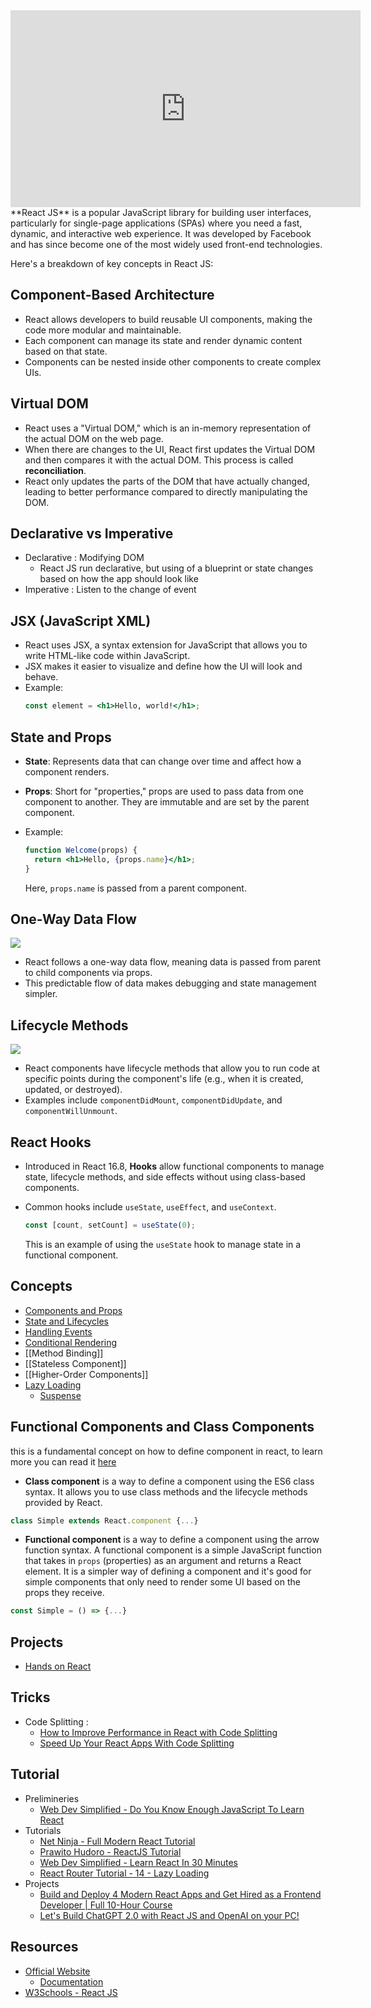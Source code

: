 <iframe width="560" height="315" src="https://www.youtube.com/embed/Tn6-PIqc4UM" title="YouTube video player" frameborder="0" allow="accelerometer; autoplay; clipboard-write; encrypted-media; gyroscope; picture-in-picture; web-share" allowfullscreen></iframe>
**React JS** is a popular JavaScript library for building user interfaces, particularly for single-page applications (SPAs) where you need a fast, dynamic, and interactive web experience. It was developed by Facebook and has since become one of the most widely used front-end technologies.

Here's a breakdown of key concepts in React JS:

## **Component-Based Architecture**
- React allows developers to build reusable UI components, making the code more modular and maintainable.
- Each component can manage its state and render dynamic content based on that state.
- Components can be nested inside other components to create complex UIs.

## **Virtual DOM**
- React uses a "Virtual DOM," which is an in-memory representation of the actual DOM on the web page.
- When there are changes to the UI, React first updates the Virtual DOM and then compares it with the actual DOM. This process is called **reconciliation**.
- React only updates the parts of the DOM that have actually changed, leading to better performance compared to directly manipulating the DOM.

## Declarative vs Imperative
- Declarative : Modifying DOM
	- React JS run declarative, but using of a blueprint or state changes based on how the app should look like
- Imperative : Listen to the change of event

## **JSX (JavaScript XML)**
- React uses JSX, a syntax extension for JavaScript that allows you to write HTML-like code within JavaScript.
- JSX makes it easier to visualize and define how the UI will look and behave.
- Example:
    ```jsx
    const element = <h1>Hello, world!</h1>;
    ```

## **State and Props**
- **State**: Represents data that can change over time and affect how a component renders.
- **Props**: Short for "properties," props are used to pass data from one component to another. They are immutable and are set by the parent component.

- Example:
    ```jsx
    function Welcome(props) {
      return <h1>Hello, {props.name}</h1>;
    }
    ```
    
    Here, `props.name` is passed from a parent component.

## **One-Way Data Flow**
![](https://kinsta.com/wp-content/uploads/2021/11/react-one-way-data-flow.jpg)

- React follows a one-way data flow, meaning data is passed from parent to child components via props.
- This predictable flow of data makes debugging and state management simpler.

## **Lifecycle Methods**
![](https://projects.wojtekmaj.pl/react-lifecycle-methods-diagram/ogimage.png)

- React components have lifecycle methods that allow you to run code at specific points during the component's life (e.g., when it is created, updated, or destroyed).
- Examples include `componentDidMount`, `componentDidUpdate`, and `componentWillUnmount`.

## **React Hooks**
- Introduced in React 16.8, **Hooks** allow functional components to manage state, lifecycle methods, and side effects without using class-based components.
- Common hooks include `useState`, `useEffect`, and `useContext`.
    ```jsx
    const [count, setCount] = useState(0);
    ```
    
    This is an example of using the `useState` hook to manage state in a functional component.

## Concepts
- [Components and Props](https://reactjs.org/docs/components-and-props.html)
- [State and Lifecycles](https://reactjs.org/docs/state-and-lifecycle.html) 
- [Handling Events](https://reactjs.org/docs/handling-events.html)
- [Conditional Rendering](https://reactjs.org/docs/conditional-rendering.html)
- [[Method Binding]]
- [[Stateless Component]]
- [[Higher-Order Components]]
- [Lazy Loading](https://react.dev/reference/react/lazy)
	- [Suspense](https://react.dev/reference/react/Suspense)

## Functional Components and Class Components
this is a fundamental concept on how to define component in react, to learn more you can read it [here](https://www.geeksforgeeks.org/differences-between-functional-components-and-class-components-in-react/)

- **Class component** is a way to define a component using the ES6 class syntax. It allows you to use class methods and the lifecycle methods provided by React.
```javascript
class Simple extends React.component {...}
```

- **Functional component** is a way to define a component using the arrow function syntax. A functional component is a simple JavaScript function that takes in `props` (properties) as an argument and returns a React element. It is a simpler way of defining a component and it's good for simple components that only need to render some UI based on the props they receive.
```javascript
const Simple = () => {...}
```

## Projects
- [Hands on React](https://github.com/agung2001/hands-on-react)

## Tricks
- Code Splitting : 
	- [How to Improve Performance in React with Code Splitting](https://www.youtube.com/watch?v=-4fyyyQjsz8)
	- [Speed Up Your React Apps With Code Splitting](https://www.youtube.com/watch?v=JU6sl_yyZqs)

## Tutorial
- Prelimineries
	 - [Web Dev Simplified - Do You Know Enough JavaScript To Learn React](https://www.youtube.com/watch?v=JR9wsVYp8RQ)
- Tutorials
	- [Net Ninja - Full Modern React Tutorial](https://www.youtube.com/watch?v=j942wKiXFu8&list=PL4cUxeGkcC9gZD-Tvwfod2gaISzfRiP9d)
	- [Prawito Hudoro - ReactJS Tutorial](https://www.youtube.com/watch?v=5kHyviqjhCk&list=PLU4DS8KR-LJ03qEsHn9zV4qdhcWtusBqb)
	- [Web Dev Simplified - Learn React In 30 Minutes](https://www.youtube.com/watch?v=hQAHSlTtcmY)
	- [React Router Tutorial - 14 - Lazy Loading](https://www.youtube.com/watch?v=MJn4W7pR6RU)
- Projects
	- [Build and Deploy 4 Modern React Apps and Get Hired as a Frontend Developer | Full 10-Hour Course](https://www.youtube.com/watch?v=F627pKNUCVQ&list=WL)
	- [Let's Build ChatGPT 2.0 with React JS and OpenAI on your PC!](https://www.youtube.com/watch?v=qwM23_kF4v4&list=WL)

## Resources
- [Official Website](https://reactjs.org/)
	- [Documentation](https://reactjs.org/docs/getting-started.html)
- [W3Schools - React JS](https://www.w3schools.com/REACT/DEFAULT.ASP)